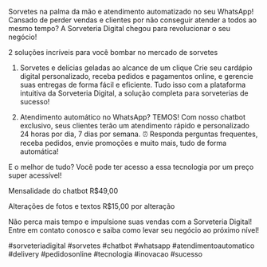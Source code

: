 Sorvetes na palma da mão e atendimento automatizado no seu WhatsApp!
Cansado de perder vendas e clientes por não conseguir atender a todos ao mesmo tempo?  A Sorveteria Digital chegou para revolucionar o seu negócio!

2 soluções incríveis para você bombar no mercado de sorvetes
1. Sorvetes e delícias geladas ao alcance de um clique
Crie seu cardápio digital personalizado, receba pedidos e pagamentos online, e gerencie suas entregas de forma fácil e eficiente.  Tudo isso com a plataforma intuitiva da Sorveteria Digital, a solução completa para sorveterias de sucesso!

2. Atendimento automático no WhatsApp? TEMOS!
Com nosso chatbot exclusivo, seus clientes terão um atendimento rápido e personalizado 24 horas por dia, 7 dias por semana. ⏰ Responda perguntas frequentes, receba pedidos, envie promoções e muito mais, tudo de forma automática!

E o melhor de tudo?
Você pode ter acesso a essa tecnologia por um preço super acessível!

Mensalidade do chatbot
R$49,00

Alterações de fotos e textos
R$15,00 por alteração

Não perca mais tempo e impulsione suas vendas com a Sorveteria Digital!
Entre em contato conosco e saiba como levar seu negócio ao próximo nível!

#sorveteriadigital #sorvetes #chatbot #whatsapp #atendimentoautomatico #delivery #pedidosonline #tecnologia #inovacao #sucesso
